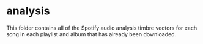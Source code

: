 # analysis

This folder contains all of the Spotify audio analysis timbre vectors for each song in each playlist and album that has already been downloaded.
